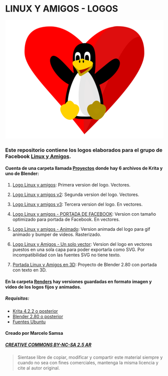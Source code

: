# LINUX Y AMIGOS - LOGOS

![Linux y amigos](Renders/Logo_Vectorizado.svg "Linux & Amigos")

### Este repositorio contiene los logos elaborados para el grupo de Facebook [Linux y Amigos](https://www.facebook.com/groups/linuxyamigos).  
#### Cuenta de una carpeta llamada [Proyectos](Proyectos) donde hay 6 archivos de Krita y uno de Blender:

1. [Logo Linux y amigos](Proyectos/Logo_Linux_y_amigos.kra): Primera version del logo. Vectores.

2. [Logo Linux y amigos v2](Proyectos/Logo_Linux_y_amigos_v2.kra): Segunda version del logo. Vectores.

3. [Logo Linux y amigos v3](Proyectos/Logo_Linux_y_amigos_v3.kra): Tercera version del logo. En vectores.

4. [Logo Linux y amigos - PORTADA DE FACEBOOK](Proyectos/Logo_Linux_y_amigos_PORTADA_FACEBOOK.kra): Version con tamaño optimizado para portada de Facebook. En vectores.

5. [Logo Linux y amigos - Animado](Proyectos/Logo_Linux_y_amigos_animated.kra): Version animada del logo para gif animado y bumper de videos. Rasterizado.

6. [Logo Linux y Amigos - Un solo vector](Proyectos/Logo_Linux_y_amigos_OnlyVector.kra): Version del logo en vectores puestos en una sola capa para poder exportarla como SVG. Por incompatibilidad con las fuentes SVG no tiene texto.

7. [Portada Linux y Amigos en 3D](Proyectos/Linux_y_amigos_3D.blend): Proyecto de Blender 2.80 con portada con texto en 3D.  

#### En la carpeta [Renders](Renders) hay versiones guardadas en formato imagen y video de los logos fijos y animados.

##### Requisitos:
- [Krita 4.2.2 o posterior](https://krita.org/es/descargar/krita-desktop-es/)
- [Blender 2.80 o posterior](https://blender.org/)
- [Fuentes Ubuntu](Fuentes/ubuntu/)

#### Creado por Marcelo Samsa
##### [CREATIVE COMMONS BY-NC-SA 2.5 AR](https://creativecommons.org/licenses/by-nc-sa/2.5/ar/)
> Sientase libre de copiar, modificar y compartir este material siempre y cuando no sea con fines comerciales, mantenga la misma licencia y cite al autor original.
